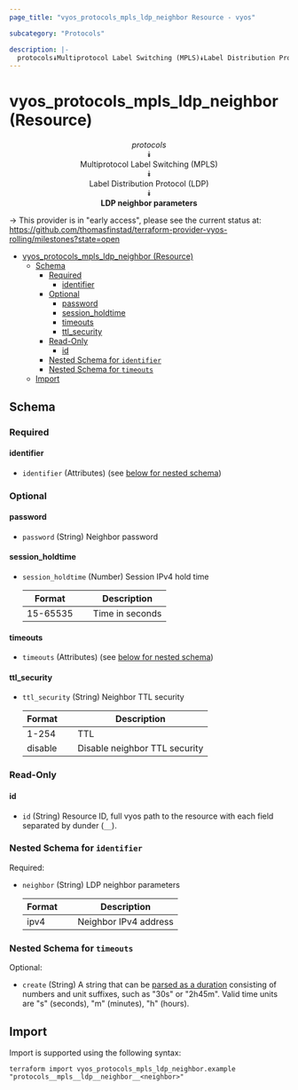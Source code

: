 ```yaml
---
page_title: "vyos_protocols_mpls_ldp_neighbor Resource - vyos"

subcategory: "Protocols"

description: |-
  protocols⯯Multiprotocol Label Switching (MPLS)⯯Label Distribution Protocol (LDP)⯯LDP neighbor parameters
---
```


# vyos_protocols_mpls_ldp_neighbor (Resource)
<center>

*protocols*  
⯯  
Multiprotocol Label Switching (MPLS)  
⯯  
Label Distribution Protocol (LDP)  
⯯  
**LDP neighbor parameters**


</center>

-> This provider is in "early access", please see the current status at: https://github.com/thomasfinstad/terraform-provider-vyos-rolling/milestones?state=open

<!--TOC-->

- [vyos_protocols_mpls_ldp_neighbor (Resource)](#vyos_protocols_mpls_ldp_neighbor-resource)
  - [Schema](#schema)
    - [Required](#required)
      - [identifier](#identifier)
    - [Optional](#optional)
      - [password](#password)
      - [session_holdtime](#session_holdtime)
      - [timeouts](#timeouts)
      - [ttl_security](#ttl_security)
    - [Read-Only](#read-only)
      - [id](#id)
    - [Nested Schema for `identifier`](#nested-schema-for-identifier)
    - [Nested Schema for `timeouts`](#nested-schema-for-timeouts)
  - [Import](#import)

<!--TOC-->

<!-- schema generated by tfplugindocs -->
## Schema

### Required

#### identifier
- `identifier` (Attributes) (see [below for nested schema](#nestedatt--identifier))

### Optional

#### password
- `password` (String) Neighbor password
#### session_holdtime
- `session_holdtime` (Number) Session IPv4 hold time

    |  Format    &emsp;|  Description      |
    |------------|-------------------|
    |  15-65535  &emsp;|  Time in seconds  |
#### timeouts
- `timeouts` (Attributes) (see [below for nested schema](#nestedatt--timeouts))
#### ttl_security
- `ttl_security` (String) Neighbor TTL security

    |  Format   &emsp;|  Description                    |
    |-----------|---------------------------------|
    |  1-254    &emsp;|  TTL                            |
    |  disable  &emsp;|  Disable neighbor TTL security  |

### Read-Only

#### id
- `id` (String) Resource ID, full vyos path to the resource with each field separated by dunder (`__`).

<a id="nestedatt--identifier"></a>
### Nested Schema for `identifier`

Required:

- `neighbor` (String) LDP neighbor parameters

    |  Format  &emsp;|  Description            |
    |----------|-------------------------|
    |  ipv4    &emsp;|  Neighbor IPv4 address  |


<a id="nestedatt--timeouts"></a>
### Nested Schema for `timeouts`

Optional:

- `create` (String) A string that can be [parsed as a duration](https://pkg.go.dev/time#ParseDuration) consisting of numbers and unit suffixes, such as &#34;30s&#34; or &#34;2h45m&#34;. Valid time units are &#34;s&#34; (seconds), &#34;m&#34; (minutes), &#34;h&#34; (hours).

## Import

Import is supported using the following syntax:

```shell
terraform import vyos_protocols_mpls_ldp_neighbor.example "protocols__mpls__ldp__neighbor__<neighbor>"
```
